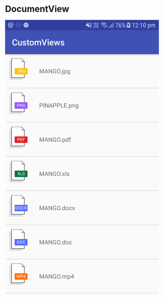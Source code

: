 # DocumentView
![Preview](https://github.com/Upasanarc1992/DocumentView/blob/master/Screenshot_20180211-121041.png)

